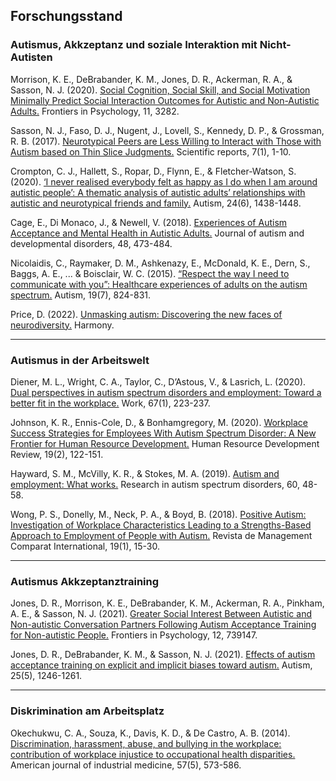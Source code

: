 ## Forschungsstand

### Autismus, Akkzeptanz und soziale Interaktion mit Nicht-Autisten

Morrison, K. E., DeBrabander, K. M., Jones, D. R., Ackerman, R. A., & Sasson, N. J. (2020). [Social Cognition, Social Skill, and Social Motivation Minimally Predict Social Interaction Outcomes for Autistic and Non-Autistic Adults.](https://www.frontiersin.org/articles/10.3389/fpsyg.2020.591100/full) Frontiers in Psychology, 11, 3282.

Sasson, N. J., Faso, D. J., Nugent, J., Lovell, S., Kennedy, D. P., & Grossman, R. B. (2017). [Neurotypical Peers are Less Willing to Interact with Those with Autism based on Thin Slice Judgments.](https://www.nature.com/articles/srep40700) Scientific reports, 7(1), 1-10.

Crompton, C. J., Hallett, S., Ropar, D., Flynn, E., & Fletcher-Watson, S. (2020). [‘I never realised everybody felt as happy as I do when I am around autistic people’: A thematic analysis of autistic adults’ relationships with autistic and neurotypical friends and family.](https://journals.sagepub.com/doi/full/10.1177/1362361320908976) Autism, 24(6), 1438-1448.

Cage, E., Di Monaco, J., & Newell, V. (2018). [Experiences of Autism Acceptance and Mental Health in Autistic Adults.](https://link.springer.com/article/10.1007/s10803-017-3342-7) Journal of autism and developmental disorders, 48, 473-484.

Nicolaidis, C., Raymaker, D. M., Ashkenazy, E., McDonald, K. E., Dern, S., Baggs, A. E., ... & Boisclair, W. C. (2015). [“Respect the way I need to communicate with you”: Healthcare experiences of adults on the autism spectrum.](https://www.ncbi.nlm.nih.gov/pmc/articles/PMC4841263/) Autism, 19(7), 824-831.

Price, D. (2022). [Unmasking autism: Discovering the new faces of neurodiversity.](https://www.google.de/books/edition/Unmasking_Autism/x-E2EAAAQBAJ?hl=en&gbpv=0) Harmony.

---

### Autismus in der Arbeitswelt

Diener, M. L., Wright, C. A., Taylor, C., D’Astous, V., & Lasrich, L. (2020). [Dual perspectives in autism spectrum disorders and employment: Toward a better fit in the workplace.](https://content.iospress.com/articles/work/wor203268) Work, 67(1), 223-237.

Johnson, K. R., Ennis-Cole, D., & Bonhamgregory, M. (2020). [Workplace Success Strategies for Employees With Autism Spectrum Disorder: A New Frontier for Human Resource Development.](https://journals.sagepub.com/doi/abs/10.1177/1534484320905910) Human Resource Development Review, 19(2), 122-151.

Hayward, S. M., McVilly, K. R., & Stokes, M. A. (2019). [Autism and employment: What works.](https://www.sciencedirect.com/science/article/abs/pii/S1750946719300145) Research in autism spectrum disorders, 60, 48-58.

Wong, P. S., Donelly, M., Neck, P. A., & Boyd, B. (2018). [Positive Autism: Investigation of Workplace Characteristics Leading to a Strengths-Based Approach to Employment of People with Autism.](https://www.ceeol.com/search/article-detail?id=728800) Revista de Management Comparat International, 19(1), 15-30.

---

### Autismus Akkzeptanztraining

Jones, D. R., Morrison, K. E., DeBrabander, K. M., Ackerman, R. A., Pinkham, A. E., & Sasson, N. J. (2021). [Greater Social Interest Between Autistic and Non-autistic Conversation Partners Following Autism Acceptance Training for Non-autistic People.](https://www.frontiersin.org/articles/10.3389/fpsyg.2021.739147/full) Frontiers in Psychology, 12, 739147.

Jones, D. R., DeBrabander, K. M., & Sasson, N. J. (2021). [Effects of autism acceptance training on explicit and implicit biases toward autism.](https://journals.sagepub.com/doi/abs/10.1177/1362361320984896) Autism, 25(5), 1246-1261.

---

### Diskrimination am Arbeitsplatz

Okechukwu, C. A., Souza, K., Davis, K. D., & De Castro, A. B. (2014). [Discrimination, harassment, abuse, and bullying in the workplace: contribution of workplace injustice to occupational health disparities.](https://www.semanticscholar.org/paper/Discrimination%2C-harassment%2C-abuse%2C-and-bullying-in-Okechukwu-Souza/6b6c1412eedb1afb5187e957d93181c8f43515b0) American journal of industrial medicine, 57(5), 573-586.